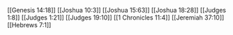 [[Genesis 14:18]]
[[Joshua 10:3]]
[[Joshua 15:63]]
[[Joshua 18:28]]
[[Judges 1:8]]
[[Judges 1:21]]
[[Judges 19:10]]
[[1 Chronicles 11:4]]
[[Jeremiah 37:10]]
[[Hebrews 7:1]]
